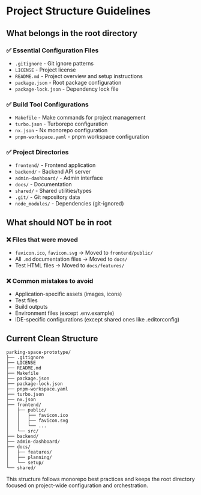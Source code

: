 # Project Structure Guidelines

## What belongs in the root directory

### ✅ Essential Configuration Files
- `.gitignore` - Git ignore patterns
- `LICENSE` - Project license
- `README.md` - Project overview and setup instructions
- `package.json` - Root package configuration
- `package-lock.json` - Dependency lock file

### ✅ Build Tool Configurations
- `Makefile` - Make commands for project management
- `turbo.json` - Turborepo configuration
- `nx.json` - Nx monorepo configuration
- `pnpm-workspace.yaml` - pnpm workspace configuration

### ✅ Project Directories
- `frontend/` - Frontend application
- `backend/` - Backend API server
- `admin-dashboard/` - Admin interface
- `docs/` - Documentation
- `shared/` - Shared utilities/types
- `.git/` - Git repository data
- `node_modules/` - Dependencies (git-ignored)

## What should NOT be in root

### ❌ Files that were moved
- `favicon.ico`, `favicon.svg` → Moved to `frontend/public/`
- All `.md` documentation files → Moved to `docs/`
- Test HTML files → Moved to `docs/features/`

### ❌ Common mistakes to avoid
- Application-specific assets (images, icons)
- Test files
- Build outputs
- Environment files (except .env.example)
- IDE-specific configurations (except shared ones like .editorconfig)

## Current Clean Structure
```
parking-space-prototype/
├── .gitignore
├── LICENSE
├── README.md
├── Makefile
├── package.json
├── package-lock.json
├── pnpm-workspace.yaml
├── turbo.json
├── nx.json
├── frontend/
│   ├── public/
│   │   ├── favicon.ico
│   │   ├── favicon.svg
│   │   └── ...
│   └── src/
├── backend/
├── admin-dashboard/
├── docs/
│   ├── features/
│   ├── planning/
│   └── setup/
└── shared/
```

This structure follows monorepo best practices and keeps the root directory focused on project-wide configuration and orchestration.
